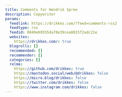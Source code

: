 ```yaml
---
title: Comments for Hendrik Spree
description: Copywriter
params:
  feedlink: https://drikkes.com/?feed=comments-rss2
  feedtype: rss
  feedid: 0849e69555da78e39cea8815f2adc21e
  websites:
    https://drikkes.com/: true
  blogrolls: []
  recommended: []
  recommender: []
  categories: []
  relme:
    https://github.com/drikkes: true
    https://mastodon.social/web/@drikkes: false
    https://micro.blog/drikkes: false
    https://twitter.com/drikkes: false
    https://www.instagram.com/drikkes: false
---
```

